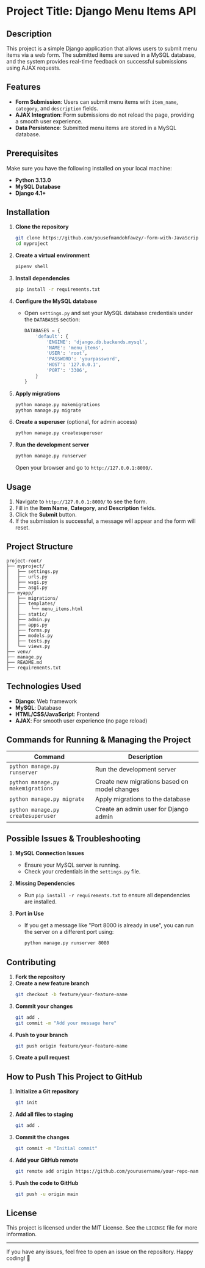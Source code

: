 # Project Title: Django Menu Items API

## Description
This project is a simple Django application that allows users to submit menu items via a web form. The submitted items are saved in a MySQL database, and the system provides real-time feedback on successful submissions using AJAX requests.

## Features
- **Form Submission**: Users can submit menu items with `item_name`, `category`, and `description` fields.
- **AJAX Integration**: Form submissions do not reload the page, providing a smooth user experience.
- **Data Persistence**: Submitted menu items are stored in a MySQL database.

## Prerequisites
Make sure you have the following installed on your local machine:
- **Python 3.13.0**
- **MySQL Database**
- **Django 4.1+**

## Installation

1. **Clone the repository**
   ```bash
   git clone https://github.com/yousefmamdohfawzy/-form-with-JavaScript.git
   cd myproject
   ```

2. **Create a virtual environment**
   ```bash
   pipenv shell
   ```

3. **Install dependencies**
   ```bash
   pip install -r requirements.txt
   ```

4. **Configure the MySQL database**
   - Open `settings.py` and set your MySQL database credentials under the `DATABASES` section:
     ```python
     DATABASES = {
         'default': {
             'ENGINE': 'django.db.backends.mysql',
             'NAME': 'menu_items',
             'USER': 'root',
             'PASSWORD': 'yourpassword',
             'HOST': '127.0.0.1',
             'PORT': '3306',
         }
     }
     ```

5. **Apply migrations**
   ```bash
   python manage.py makemigrations
   python manage.py migrate
   ```

6. **Create a superuser** (optional, for admin access)
   ```bash
   python manage.py createsuperuser
   ```

7. **Run the development server**
   ```bash
   python manage.py runserver
   ```
   Open your browser and go to `http://127.0.0.1:8000/`.

## Usage
1. Navigate to `http://127.0.0.1:8000/` to see the form.
2. Fill in the **Item Name**, **Category**, and **Description** fields.
3. Click the **Submit** button.
4. If the submission is successful, a message will appear and the form will reset.

## Project Structure
```
project-root/
├── myproject/
│   ├── settings.py
│   ├── urls.py
│   ├── wsgi.py
│   ├── asgi.py
├── myapp/
│   ├── migrations/
│   ├── templates/
│   │    └── menu_items.html
│   ├── static/
│   ├── admin.py
│   ├── apps.py
│   ├── forms.py
│   ├── models.py
│   ├── tests.py
│   └── views.py
├── venv/
├── manage.py
├── README.md
├── requirements.txt
```

## Technologies Used
- **Django**: Web framework
- **MySQL**: Database
- **HTML/CSS/JavaScript**: Frontend
- **AJAX**: For smooth user experience (no page reload)

## Commands for Running & Managing the Project
| **Command**           | **Description**         |
|----------------------|------------------------|
| `python manage.py runserver` | Run the development server |
| `python manage.py makemigrations` | Create new migrations based on model changes |
| `python manage.py migrate` | Apply migrations to the database |
| `python manage.py createsuperuser` | Create an admin user for Django admin |

## Possible Issues & Troubleshooting
1. **MySQL Connection Issues**
   - Ensure your MySQL server is running.
   - Check your credentials in the `settings.py` file.

2. **Missing Dependencies**
   - Run `pip install -r requirements.txt` to ensure all dependencies are installed.

3. **Port in Use**
   - If you get a message like "Port 8000 is already in use", you can run the server on a different port using:
     ```bash
     python manage.py runserver 8080
     ```

## Contributing
1. **Fork the repository**
2. **Create a new feature branch**
   ```bash
   git checkout -b feature/your-feature-name
   ```
3. **Commit your changes**
   ```bash
   git add .
   git commit -m "Add your message here"
   ```
4. **Push to your branch**
   ```bash
   git push origin feature/your-feature-name
   ```
5. **Create a pull request**

## How to Push This Project to GitHub
1. **Initialize a Git repository**
   ```bash
   git init
   ```
2. **Add all files to staging**
   ```bash
   git add .
   ```
3. **Commit the changes**
   ```bash
   git commit -m "Initial commit"
   ```
4. **Add your GitHub remote**
   ```bash
   git remote add origin https://github.com/yourusername/your-repo-name.git
   ```
5. **Push the code to GitHub**
   ```bash
   git push -u origin main
   ```

## License
This project is licensed under the MIT License. See the `LICENSE` file for more information.

---

If you have any issues, feel free to open an issue on the repository. Happy coding! 🚀
